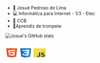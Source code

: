 - 👋 Josué Pedroso de Lima
- 💻 Informática para Internet - 1/3 - Etec
- 🛐 CCB
- 🎺Aprendiz de trompete

![Josue's GitHub stats](https://github-readme-stats.vercel.app/api?username=dev1jsplima&theme=radical&show_icons=true)


<div style="display: inline_block"><br> 

<img align="center" alt="Josue-HTML" height="30" width="40" src="https://raw.githubusercontent.com/devicons/devicon/master/icons/html5/html5-original.svg">
<img align="center" alt="Josue-CSS" height="30" width="40" src="https://raw.githubusercontent.com/devicons/devicon/master/icons/css3/css3-original.svg">
<img align="center" alt="Josue-JavaScript" height="30" width="40" src="https://raw.githubusercontent.com/devicons/devicon/master/icons/javascript/javascript-original.svg">


<!---
dev1jsplima/dev1jsplima is a ✨ special ✨ repository because its `README.md` (this file) appears on your GitHub profile.
You can click the Preview link to take a look at your changes.
--->

